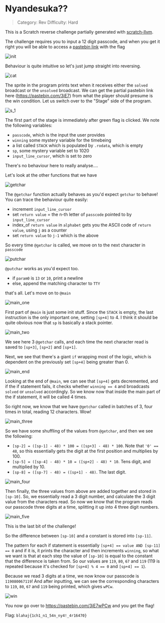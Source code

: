 # Nyandesuka??
> Category: Rev
> Difficulty: Hard

This is a Scratch reverse challenge partially generated with [scratch-llvm](https://github.com/alyssarosenzweig/scratch-llvm).

The challenge requires you to input a 12 digit passcode, and when you get it right you will be able to access a [pastebin link](https://pastebin.com/3iE7wPCw) with the flag

![init](init_state.PNG)

Behaviour is quite intuitive so let's just jump straight into reversing.

![cat](cat_blocks.PNG)

The sprite in the program prints text when it receives either the `solved` broadcast or the `unsolved` broadcast. We can get the partial pastebin link here (https://pastebin.com/3iE7) from what the player should presume is the win condition. Let us switch over to the "Stage" side of the program.

![s_1](stage_one.PNG)

The first part of the stage is immediately after green flag is clicked. We note the following variables:
- `passcode`, which is the input the user provides
- `winning` some mystery variable for the timebeing
- a list called `STACK` which is populated by `.rodata`, which is empty
- `sp`, some mystery variable set to 1020
- `input_line_cursor`, which is set to zero

There's no behaviour here to really analyse....

Let's look at the other functions that we have

![getchar](getchar.PNG)

The `@getchar` function actually behaves as you'd expect `getchar` to behave! You can trace the behaviour quite easily:

- increment `input_line_cursor`
- set `return value` = the n-th letter of `passcode` pointed to by `input_line_cursor`
- index_of `return value` in `alphabet` gets you the ASCII code of `return value`, using `j` as a counter
- set `return value` to `j-1` which is the above

So every time `@getchar` is called, we move on to the next character in `passcode`

![putchar](putchar.PNG)

`@putchar` works as you'd expect too.

- if `param0` is `13` or `10`, print a newline
- else, append the matching character to `TTY`

that's all. Let's move on to `@main`

![main_one](main_one.PNG)

First part of `@main` is just some init stuff. Since the `STACK` is empty, the last instruction is the only important one, setting `[sp+4]` to 4. I think it should be quite obvious now that `sp` is basically a stack pointer.

![main_two](main_two.PNG)

We see here 3 `@getchar` calls, and each time the next character read is saved to `[sp+3]`, `[sp+2]` and `[sp+1]`.

Next, we see that there's a giant `if` wrapping most of the logic, which is dependent on the previously set `[sp+4]` being greater than 0. 

![main_end](main_end.PNG)

Looking at the end of `@main`, we can see that `[sp+4]` gets decremented, and if the if statement fails, it checks whether `winning == 4` and broadcasts `solved` or `unsolved` accordingly. So we know now that inside the main part of the if statement, it will be called 4 times.

So right now, we know that we have `@getchar` called in batches of 3, four times in total, reading 12 characters. Wow!

![main_three](main_three.PNG)

So we have some shuffling of the values from `@getchar`, and then we see the following:

- `[sp-2] = ([sp-1] - 48) * 100 = ([sp+3] - 48) * 100`. Note that `'0' == 48`, so this essentially gets the digit at the first position and multiplies by 100.
- `[sp-5] = ([sp-4] - 48) * 10 = ([sp+2] - 48) * 10`. Tens digit, and multiplied by 10.
- `[sp-8] = ([sp-7] - 48) = ([sp+1] - 48)`. The last digit.

![main_four](main_four.PNG)

Then finally, the three values from above are added together and stored in `[sp-10]`. So, we essentially read a 3 digit number, and calculate the 3 digit value from the characters read. So now we know that the program reads our passcode three digits at a time, splitting it up into 4 three digit numbers.

![main_five](main_five.PNG)

This is the last bit of the challenge!

So the difference between `[sp-10]` and a constant is stored into `[sp-11]`.

The pattern for each if statement is essentially `[sp+4] == value AND [sp-11] == 0` and if it is, it prints the character and then increments `winning`, so what we want is that at each step the value of `[sp-10]` is equal to the constant that the difference is taken from. So our values are `119`, `80`, `67` and `119` (119 is repeated because it's checked for `[sp+4] % 4 == 0` and `[sp+4] == 1`). 

Because we read 3 digits at a time, we now know our passcode is `119080067119`! And after inputting, we can see the corresponding characters to `119`, `80`, `67` and `119` being printed, which gives `wPCw`.

![win](win.PNG)

You now go over to https://pastebin.com/3iE7wPCw and you get the flag!

Flag: `blahaj{1ch1_n1_54n_ny4!_4r16470}`